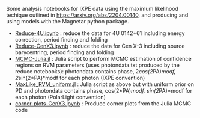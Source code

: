 Some analysis notebooks for IXPE data using the maximum likelihood techique outlined in https://arxiv.org/abs/2204.00140, and producing and using models with the Magnetar python package.

* [Reduce-4U.ipynb](Reduce-4U.ipynb)    : reduce the data for 4U 0142+61 including energy correction, period finding and folding
* [Reduce-CenX3.ipynb](Reduce-CenX3.ipynb) : reduce the data for Cen X-3 including source barycentring, period finding and folding
* [MCMC-Julia.jl](MCMC-Julia.jl) : Julia script to perform MCMC estimation of confidence regions on RVM parameters (uses photondata.txt produced by the reduce notebooks): photondata contains phase, 2*cos(2*PA)*modf, 2*sin(2*PA)*modf for each photon (IXPE convention)
* [MaxLike_RVM_uniform.jl](MaxLike_RVM_uniform.jl) : Julia script as above but with uniform prior on PD and photondata contains phase, cos(2*PA)*modf, sin(2*PA)*modf for each photon (PolarLight convention)
* [corner-plots-CenX3.ipynb](corner-plots-CenX3.ipynb) : Produce corner plots from the Julia MCMC code
